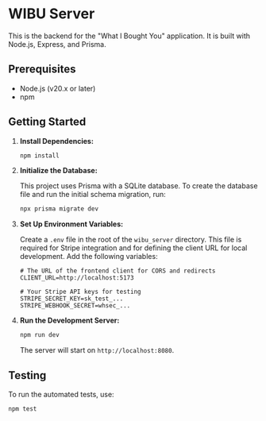 # WIBU Server

This is the backend for the "What I Bought You" application. It is built with Node.js, Express, and Prisma.

## Prerequisites

- Node.js (v20.x or later)
- npm

## Getting Started

1.  **Install Dependencies:**

    ```bash
    npm install
    ```

2.  **Initialize the Database:**

    This project uses Prisma with a SQLite database. To create the database file and run the initial schema migration, run:

    ```bash
    npx prisma migrate dev
    ```

3.  **Set Up Environment Variables:**

    Create a `.env` file in the root of the `wibu_server` directory. This file is required for Stripe integration and for defining the client URL for local development. Add the following variables:

    ```
    # The URL of the frontend client for CORS and redirects
    CLIENT_URL=http://localhost:5173

    # Your Stripe API keys for testing
    STRIPE_SECRET_KEY=sk_test_...
    STRIPE_WEBHOOK_SECRET=whsec_...
    ```

4.  **Run the Development Server:**

    ```bash
    npm run dev
    ```

    The server will start on `http://localhost:8080`.

## Testing

To run the automated tests, use:

```bash
npm test
```